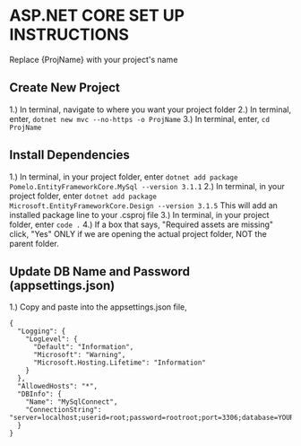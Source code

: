 # ASP.NET CORE SET UP INSTRUCTIONS
Replace {ProjName} with your project's name
## Create New Project
1.) In terminal, navigate to where you want your project folder
2.) In terminal, enter, `dotnet new mvc --no-https -o ProjName`
3.) In terminal, enter, `cd ProjName`
## Install Dependencies
1.) In terminal, in your project folder, enter `dotnet add package Pomelo.EntityFrameworkCore.MySql --version 3.1.1`
2.) In terminal, in your project folder, enter `dotnet add package Microsoft.EntityFrameworkCore.Design --version 3.1.5` This will add an installed package line to your .csproj file
3.) In terminal, in your project folder, enter `code .`
4.) If a box that says, "Required assets are missing" click, "Yes" ONLY if we are opening the actual project folder, NOT the parent folder.
## Update DB Name and Password (appsettings.json)
1.) Copy and paste into the appsettings.json file, 
```
{
  "Logging": {
    "LogLevel": {
      "Default": "Information",
      "Microsoft": "Warning",
      "Microsoft.Hosting.Lifetime": "Information"
    }
  },
  "AllowedHosts": "*",
  "DBInfo": {
    "Name": "MySqlConnect",
    "ConnectionString": "server=localhost;userid=root;password=rootroot;port=3306;database=YOUR_DB_NAME;SslMode=None"
  }
}
```